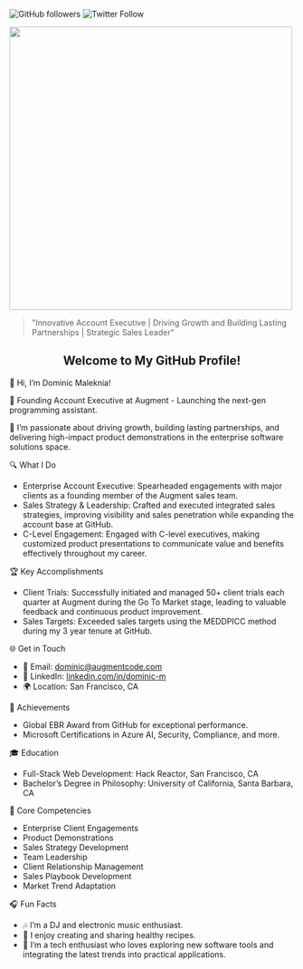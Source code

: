 <!-- Example badge usage -->
![GitHub followers](https://img.shields.io/github/followers/dmaleknia?label=Follow&style=social)
![Twitter Follow](https://img.shields.io/twitter/follow/dmaleknia?label=Follow&style=social)

<!-- Adding an image or GIF -->
<img src="https://media.giphy.com/media/3o7qE1YN7aBOFPRw8E/giphy.gif" width="500">

<!-- Using a quote block for emphasis -->
> "Innovative Account Executive | Driving Growth and Building Lasting Partnerships | Strategic Sales Leader"

<!-- Using custom HTML for styling -->
<h2 align="center">Welcome to My GitHub Profile!</h2>

👋 Hi, I’m Dominic Maleknia!

🌟 Founding Account Executive at Augment - Launching the next-gen programming assistant.

💼 I’m passionate about driving growth, building lasting partnerships, and delivering high-impact product demonstrations in the enterprise software solutions space.

🔍 What I Do

- Enterprise Account Executive: Spearheaded engagements with major clients as a founding member of the Augment sales team. 
- Sales Strategy & Leadership: Crafted and executed integrated sales strategies, improving visibility and sales penetration while expanding the account base at GitHub. 
- C-Level Engagement: Engaged with C-level executives, making customized product presentations to communicate value and benefits effectively throughout my career. 

🏆 Key Accomplishments

- Client Trials: Successfully initiated and managed 50+ client trials each quarter at Augment during the Go To Market stage, leading to valuable feedback and continuous product improvement.
- Sales Targets: Exceeded sales targets using the MEDDPICC method during my 3 year tenure at GitHub. 

🌐 Get in Touch

- 📧 Email: dominic@augmentcode.com
- 🔗 LinkedIn: [linkedin.com/in/dominic-m](https://www.linkedin.com/in/dominic-m/)
- 🌍 Location: San Francisco, CA 

🏅 Achievements

- Global EBR Award from GitHub for exceptional performance.
- Microsoft Certifications in Azure AI, Security, Compliance, and more.

🎓 Education

- Full-Stack Web Development: Hack Reactor, San Francisco, CA
- Bachelor’s Degree in Philosophy: University of California, Santa Barbara, CA

🌟 Core Competencies

- Enterprise Client Engagements
- Product Demonstrations
- Sales Strategy Development
- Team Leadership
- Client Relationship Management
- Sales Playbook Development
- Market Trend Adaptation

🎧 Fun Facts

- 🎶 I’m a DJ and electronic music enthusiast.
- 🥗 I enjoy creating and sharing healthy recipes.
- 🤖 I’m a tech enthusiast who loves exploring new software tools and integrating the latest trends into practical applications.
